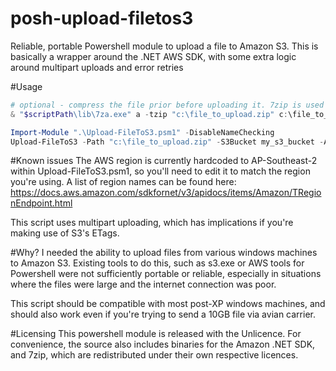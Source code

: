 # posh-upload-filetos3
Reliable, portable Powershell module to upload a file to Amazon S3. 
This is basically a wrapper around the .NET AWS SDK, with some extra logic around multipart uploads and error retries


#Usage

```powershell
# optional - compress the file prior before uploading it. 7zip is used here because Compress-Archive runs out of memory for big files
& "$scriptPath\lib\7za.exe" a -tzip "c:\file_to_upload.zip" c:\file_to_upload.bak

Import-Module ".\Upload-FileToS3.psm1" -DisableNameChecking
Upload-FileToS3 -Path "c:\file_to_upload.zip" -S3Bucket my_s3_bucket -ApiKey AMAZON_API_KEY -ApiSecret $config.S3Config.AccessKey -S3Key $s3Key
```

#Known issues
The AWS region is currently hardcoded to AP-Southeast-2 within Upload-FileToS3.psm1, so you'll need to edit it to match the region you're using.
A list of region names can be found here: https://docs.aws.amazon.com/sdkfornet/v3/apidocs/items/Amazon/TRegionEndpoint.html

This script uses multipart uploading, which has implications if you're making use of S3's ETags.

#Why?
I needed the ability to upload files from various windows machines to Amazon S3. 
Existing tools to do this, such as s3.exe or AWS tools for Powershell were not sufficiently portable or reliable, especially in situations where the files were large and the internet connection was poor.

This script should be compatible with most post-XP windows machines, and should also work even if you're trying to send a 10GB file via avian carrier.

#Licensing
This powershell module is released with the Unlicence. For convenience, the source also includes binaries for the Amazon .NET SDK, and 7zip, which are redistributed under their own respective licences.